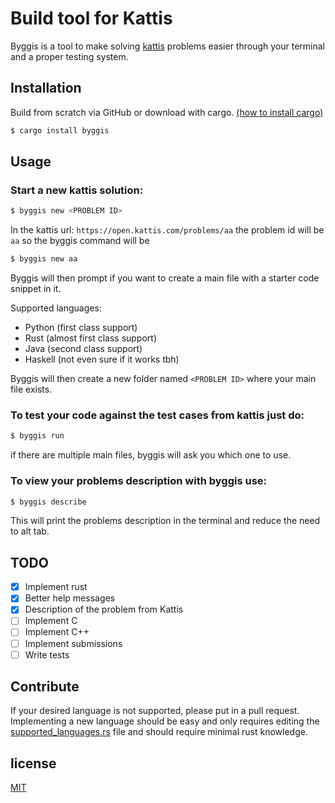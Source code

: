 # Build tool for Kattis

Byggis is a tool to make solving [kattis](https://open.kattis.com) problems easier through your terminal and a proper testing system.

## Installation
Build from scratch via GitHub or download with cargo. [(how to install cargo)](https://doc.rust-lang.org/cargo/getting-started/installation.html)
```bash
$ cargo install byggis
```

## Usage 
### Start a new kattis solution: 
```bash
$ byggis new <PROBLEM ID> 
```

In the kattis url: `https://open.kattis.com/problems/aa` the problem id will be `aa` so the byggis command will be 
```bash
$ byggis new aa
```

Byggis will then prompt if you want to create a main file with a starter code snippet in it.

Supported languages:
* Python  (first class support)
* Rust    (almost first class support)
* Java    (second class support)
* Haskell (not even sure if it works tbh)

Byggis will then create a new folder named `<PROBLEM ID>` where your main file exists.

### To test your code against the test cases from kattis just do:
```bash
$ byggis run
```
if there are multiple main files, byggis will ask you which one to use.

### To view your problems description with byggis use:
```bash
$ byggis describe
```
This will print the problems description in the terminal and reduce the need to alt tab.

## TODO
- [x] Implement rust
- [x] Better help messages
- [x] Description of the problem from Kattis
- [ ] Implement C
- [ ] Implement C++
- [ ] Implement submissions
- [ ] Write tests

## Contribute
If your desired language is not supported, please put in a pull request.
Implementing a new language should be easy and only requires editing the [supported_languages.rs]("https://github.com/Epos95/byggis/blob/master/src/supported_languages.rs") file and should require minimal rust knowledge.

## license
[MIT](https://choosealicense.com/licenses/mit/)
